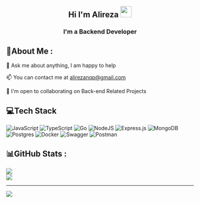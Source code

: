 <h2 align="Center">  Hi I'm Alireza <img src="https://media.giphy.com/media/WUlplcMpOCEmTGBtBW/giphy.gif" width="30"> </h3>
<h3 align="center">I'm a Backend Developer</h3>

## 💫About Me :
💬 Ask me about anything, I am happy to help

📫 You can contact me at alirezanqp@gmail.com

🤝 I'm open to collaborating on Back-end Related Projects

## 💻Tech Stack
![JavaScript](https://img.shields.io/badge/javascript-%23323330.svg?style=for-the-badge&logo=javascript&logoColor=%23F7DF1E) ![TypeScript](https://img.shields.io/badge/typescript-%23007ACC.svg?style=for-the-badge&logo=typescript&logoColor=white) ![Go](https://img.shields.io/badge/go-%2300ADD8.svg?style=for-the-badge&logo=go&logoColor=white)  ![NodeJS](https://img.shields.io/badge/node.js-6DA55F?style=for-the-badge&logo=node.js&logoColor=white) ![Express.js](https://img.shields.io/badge/express.js-%23404d59.svg?style=for-the-badge&logo=express&logoColor=%2361DAFB) ![MongoDB](https://img.shields.io/badge/MongoDB-%234ea94b.svg?style=for-the-badge&logo=mongodb&logoColor=white)  ![Postgres](https://img.shields.io/badge/postgres-%23316192.svg?style=for-the-badge&logo=postgresql&logoColor=white) ![Docker](https://img.shields.io/badge/docker-%230db7ed.svg?style=for-the-badge&logo=docker&logoColor=white) ![Swagger](https://img.shields.io/badge/-Swagger-%23Clojure?style=for-the-badge&logo=swagger&logoColor=white) ![Postman](https://img.shields.io/badge/Postman-FF6C37?style=for-the-badge&logo=postman&logoColor=white)
## 📊GitHub Stats :
![](https://github-readme-stats.vercel.app/api?username=alirezanqp&theme=radical&hide_border=false&include_all_commits=false&count_private=true)<br/>
![](https://github-readme-stats.vercel.app/api/top-langs/?username=alirezanqp&theme=radical&hide_border=false&include_all_commits=false&count_private=true&layout=compact)


----
[![](https://visitcount.itsvg.in/api?id=alirezanqp&icon=0&color=12)](https://visitcount.itsvg.in)

